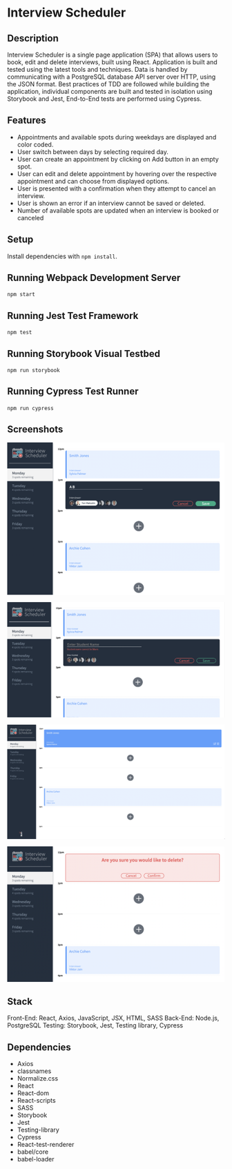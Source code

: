 # Interview Scheduler

## Description

Interview Scheduler is a single page application (SPA) that allows users to book, edit and delete interviews, built using React. Application is built and tested using the latest tools and techniques. Data is handled by communicating with a PostgreSQL database API server over HTTP, using the JSON format. Best practices of TDD are followed while building the application, individual components are built and tested in isolation using Storybook and Jest, End-to-End tests are performed using Cypress.

## Features

- Appointments and available spots during weekdays are displayed and color coded.
- User switch between days by selecting required day.
- User can create an appointment by clicking on Add button in an empty spot.
- User can edit and delete appointment by hovering over the respective appointment and can choose from displayed options.
- User is presented with a confirmation when they attempt to cancel an interview.
- User is shown an error if an interview cannot be saved or deleted.
- Number of available spots are updated when an interview is booked or canceled

## Setup

Install dependencies with `npm install`.

## Running Webpack Development Server

```
npm start
```

## Running Jest Test Framework

```
npm test
```

## Running Storybook Visual Testbed

```
npm run storybook
```

## Running Cypress Test Runner

```
npm run cypress
```

## Screenshots
!["Appointment creation form"](https://github.com/prashanthk02/scheduler/blob/master/docs/Form.png?raw=true)

!["Error while saving appointment without filling required fields"](https://github.com/prashanthk02/scheduler/blob/master/docs/Error.png?raw=true)

!["Show edit and delete option on hover"](https://github.com/prashanthk02/scheduler/blob/master/docs/Hover-view.png?raw=true)

!["Confirm before deleting"](https://github.com/prashanthk02/scheduler/blob/master/docs/Confirmation.png?raw=true)


## Stack

Front-End: React, Axios, JavaScript, JSX, HTML, SASS
Back-End: Node.js, PostgreSQL
Testing: Storybook, Jest, Testing library, Cypress

## Dependencies

- Axios
- classnames
- Normalize.css
- React
- React-dom
- React-scripts
- SASS
- Storybook
- Jest
- Testing-library
- Cypress
- React-test-renderer
- babel/core
- babel-loader
